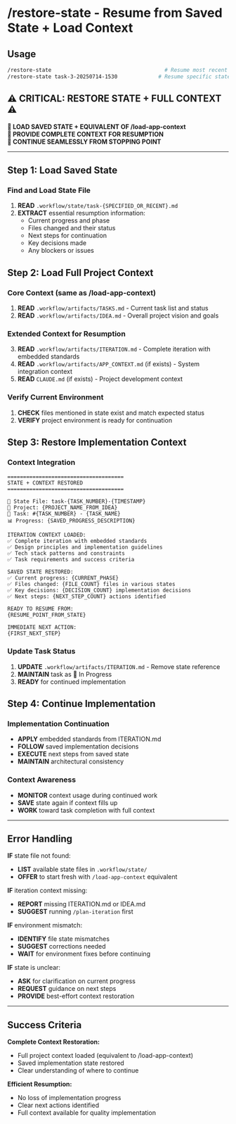 # /restore-state - Resume from Saved State + Load Context

## Usage

```bash
/restore-state                                    # Resume most recent state
/restore-state task-3-20250714-1530             # Resume specific state
```

## ⚠️ CRITICAL: RESTORE STATE + FULL CONTEXT ⚠️

**🛑 LOAD SAVED STATE + EQUIVALENT OF /load-app-context**  
**🛑 PROVIDE COMPLETE CONTEXT FOR RESUMPTION**  
**🛑 CONTINUE SEAMLESSLY FROM STOPPING POINT**

---

## Step 1: Load Saved State

### Find and Load State File

1. **READ** `.workflow/state/task-{SPECIFIED_OR_RECENT}.md`
2. **EXTRACT** essential resumption information:
    - Current progress and phase
    - Files changed and their status
    - Next steps for continuation
    - Key decisions made
    - Any blockers or issues

## Step 2: Load Full Project Context

### Core Context (same as /load-app-context)

1. **READ** `.workflow/artifacts/TASKS.md` - Current task list and status
2. **READ** `.workflow/artifacts/IDEA.md` - Overall project vision and goals

### Extended Context for Resumption

3. **READ** `.workflow/artifacts/ITERATION.md` - Complete iteration with embedded standards
4. **READ** `.workflow/artifacts/APP_CONTEXT.md` (if exists) - System integration context
5. **READ** `CLAUDE.md` (if exists) - Project development context

### Verify Current Environment

1. **CHECK** files mentioned in state exist and match expected status
2. **VERIFY** project environment is ready for continuation

## Step 3: Restore Implementation Context

### Context Integration

```
=====================================
STATE + CONTEXT RESTORED
=====================================

📂 State File: task-{TASK_NUMBER}-{TIMESTAMP}
🎯 Project: {PROJECT_NAME_FROM_IDEA}
🔄 Task: #{TASK_NUMBER} - {TASK_NAME}
📊 Progress: {SAVED_PROGRESS_DESCRIPTION}

ITERATION CONTEXT LOADED:
✅ Complete iteration with embedded standards
✅ Design principles and implementation guidelines
✅ Tech stack patterns and constraints
✅ Task requirements and success criteria

SAVED STATE RESTORED:
✅ Current progress: {CURRENT_PHASE}
✅ Files changed: {FILE_COUNT} files in various states
✅ Key decisions: {DECISION_COUNT} implementation decisions
✅ Next steps: {NEXT_STEP_COUNT} actions identified

READY TO RESUME FROM:
{RESUME_POINT_FROM_STATE}

IMMEDIATE NEXT ACTION:
{FIRST_NEXT_STEP}
```

### Update Task Status

1. **UPDATE** `.workflow/artifacts/ITERATION.md` - Remove state reference
2. **MAINTAIN** task as 🔄 In Progress
3. **READY** for continued implementation

## Step 4: Continue Implementation

### Implementation Continuation

- **APPLY** embedded standards from ITERATION.md
- **FOLLOW** saved implementation decisions
- **EXECUTE** next steps from saved state
- **MAINTAIN** architectural consistency

### Context Awareness

- **MONITOR** context usage during continued work
- **SAVE** state again if context fills up
- **WORK** toward task completion with full context

---

## Error Handling

**IF** state file not found:

- **LIST** available state files in `.workflow/state/`
- **OFFER** to start fresh with `/load-app-context` equivalent

**IF** iteration context missing:

- **REPORT** missing ITERATION.md or IDEA.md
- **SUGGEST** running `/plan-iteration` first

**IF** environment mismatch:

- **IDENTIFY** file state mismatches
- **SUGGEST** corrections needed
- **WAIT** for environment fixes before continuing

**IF** state is unclear:

- **ASK** for clarification on current progress
- **REQUEST** guidance on next steps
- **PROVIDE** best-effort context restoration

---

## Success Criteria

**Complete Context Restoration:**

- Full project context loaded (equivalent to /load-app-context)
- Saved implementation state restored
- Clear understanding of where to continue

**Efficient Resumption:**

- No loss of implementation progress
- Clear next actions identified
- Full context available for quality implementation
